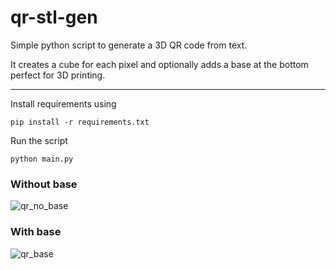 # qr-stl-gen
Simple python script to generate a 3D QR code from text.

It creates a cube for each pixel and optionally adds a base at the bottom perfect for 3D printing.

---

Install requirements using

`pip install -r requirements.txt`

Run the script

`python main.py`

### Without base

![qr_no_base](https://user-images.githubusercontent.com/16455228/224519152-07c91f1f-64e7-4651-abf0-63dd2a01152f.jpg)

### With base

![qr_base](https://user-images.githubusercontent.com/16455228/224519160-59f4a810-eb65-4f42-9579-8be51e90201e.jpg)
